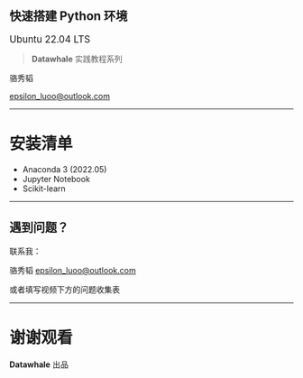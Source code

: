 ## 快速搭建 Python 环境
<big>Ubuntu 22.04 LTS</big>
> **Datawhale** 实践教程系列

骆秀韬

epsilon_luoo@outlook.com

---
# 安装清单
- Anaconda 3 (2022.05)
- Jupyter Notebook
- Scikit-learn 

---
## 遇到问题？
联系我：

骆秀韬 epsilon_luoo@outlook.com

或者填写视频下方的问题收集表

---
# 谢谢观看
**Datawhale** 出品